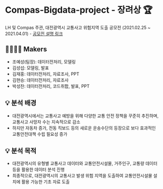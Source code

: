 # Compas-Bigdata-project - 장려상 🏆
LH 및 Compas 주관, 대전광역시 교통사고 위험지역 도출 공모전 (2021.02.25 ~ 2021.04.01) - [공모전 설명 링크](https://compas.lh.or.kr/subj/past/info?subjNo=SBJ_2102_003)

## 👨‍👨‍👧‍👧 Makers
- 조예성(팀장): 데이터전처리, 모델링
- 김성섭: 모델링, 발표
- 김재홍: 데이터전처리, 자료조사, PPT
- 김현승: 데이터전처리, 자료조사
- 박성찬: 데이터전처리, 코드취합, 발표, PPT

## 💡 분석 배경
- 대전광역시에서는 교통사고 예방을 위해 다양한 교통 안전 정책을 꾸준히 추진하며, 교통사고 사망자 수는 지속적으로 감소
- 하지만 자동차 증가, 전동 킥보드 등의 새로운 운송수단의 등장으로 보다 효과적인 교통안전대책 수립 필요성 증가

## 💡 분석 목적
- 대전광역시의 유형별 교통사고 데이터와 교통안전시설물, 거주인구, 교통량 데이터 등을 활용한 데이터 분석 진행
- 최종적으로, 대전광역시의 교통사고 발생 위험 지역을 도출하여 교통안전시설물 설치에 활용 가능한 기초 자료 도출

